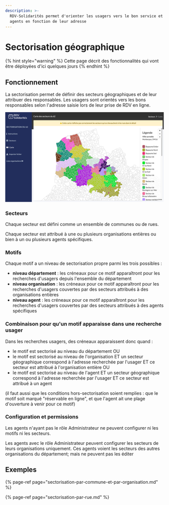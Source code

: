 ```yaml
---
description: >-
  RDV-Solidarités permet d'orienter les usagers vers le bon service et les bons
  agents en fonction de leur adresse
---
```


# Sectorisation géographique

{% hint style="warning" %}
Cette page décrit des fonctionnalités qui vont être déployées d'ici quelques jours
{% endhint %}

## Fonctionnement

La sectorisation permet de définir des secteurs géographiques et de leur attribuer des responsables. Les usagers sont orientés vers les bons responsables selon l'adresse saisie lors de leur prise de RDV en ligne.

![Exemple de carte de sectorisation dans le Pas de Calais](../.gitbook/assets/screenshot_2020-11-26_at_10.58.08.png)

### Secteurs

Chaque secteur est défini comme un ensemble de communes ou de rues.

Chaque secteur est attribué à une ou plusieurs organisations entières ou bien à un ou plusieurs agents spécifiques.

### Motifs

Chaque motif a un niveau de sectorisation propre parmi les trois possibles : 

* **niveau département** : les créneaux pour ce motif apparaîtront pour les recherches d'usagers depuis l'ensemble du département
* **niveau organisation** : les créneaux pour ce motif apparaîtront pour les recherches d'usagers couvertes par des secteurs attribués à des organisations entières
* **niveau agent** : les créneaux pour ce motif apparaîtront pour les recherches d'usagers couvertes par des secteurs attribués à des agents spécifiques

### Combinaison pour qu'un motif apparaisse dans une recherche usager

Dans les recherches usagers, des créneaux apparaissent donc quand : 

* le motif est sectorisé au niveau du département OU 
* le motif est sectorisé au niveau de l'organisation ET un secteur géographique correspond à l'adresse recherchée par l'usager ET ce secteur est attribué à l'organisation entière OU
* le motif est sectorisé au niveau de l'agent ET un secteur géographique correspond à l'adresse recherchée par l'usager ET ce secteur est attribué à un agent 

\(il faut aussi que les conditions hors-sectorisation soient remplies : que le motif soit marqué "réservable en ligne", et que l'agent ait une plage d'ouverture à venir pour ce motif\)

### Configuration et permissions

Les agents n'ayant pas le rôle Administrateur ne peuvent configurer ni les motifs ni les secteurs.

Les agents avec le rôle Administrateur peuvent configurer les secteurs de leurs organisations uniquement. Ces agents voient les secteurs des autres organisations du département; mais ne peuvent pas les éditer

## Exemples

{% page-ref page="sectorisation-par-commune-et-par-organisation.md" %}

{% page-ref page="sectorisation-par-rue.md" %}





